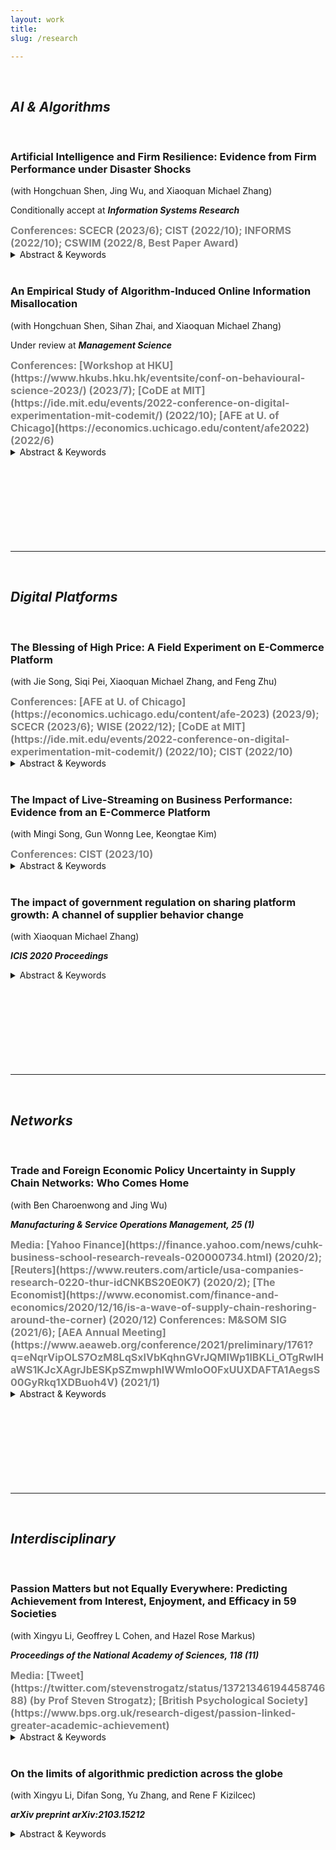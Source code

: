 ```yaml
---
layout: work
title:    
slug: /research

---
```


<br/>

## __*AI & Algorithms*__

<br>

### Artificial Intelligence and Firm Resilience: Evidence from Firm Performance under Disaster Shocks ###
 
(with Hongchuan Shen, Jing Wu, and Xiaoquan Michael Zhang)

Conditionally accept at __*Information Systems Research*__

<span style="color:grey;font-weight:700;font-size:16px">
    Conferences: SCECR (2023/6); CIST (2022/10); INFORMS (2022/10); CSWIM (2022/8, Best Paper Award)
</span>

<details>
<summary>Abstract & Keywords</summary>

Artificial intelligence (AI) has been increasingly implemented in business operations over the past decade. While AI value in normal times is extensively studied, direct evidence of its effectiveness in uncertain contexts is limited. Our work fills this gap by focusing on the contribution of AI to corporate resilience. Specifically, we measure firm AI investment with the cumulative demands of AI-relevant skills extracted from a comprehensive job posting database. We gauge firm resilience with the unexpected changes in corporate valuation induced by environmental shocks from a universe of natural disasters. Using a pooled event study approach, we find that AI generates resilience: an average firm that demands 2.4\% of total jobs to be AI-related could approximately recover the full damage of disasters reflected in corporate valuation over a short event window. Then, we discuss mechanisms under the framework of an adapted production function. Combined with an instrumental variable that integrates the baseline firm-specific task structure and over time industry-level task-embedded AI growth, we find consistent evidence that, during turbulent periods, AI deployment moderates the decreased responsiveness of firm performance to both labor and capital inputs in the production process. An array of sub-sample analyses reveal a pressing phenomenon that although currently under-performing firms could \textit{potentially} benefit more from an additional unit of AI investment, the \textit{realized} productivity of which is notably restrained due to a lack of complementary organizational designs. Overall, our study makes a distinct contribution relative to prior literature that has focused on AI productivity while assuming constant certainty and not allowing for heterogeneity in firm-level factor elasticity. Our findings provide managerial implications regarding the interplay between environmental uncertainty and firm investment in both AI technology and complementary infrastructures. <br> **Keywords**: economics of AI, firm production, event study, production function, instrumental variable



</details>

<br>

### An Empirical Study of Algorithm-Induced Online Information Misallocation ###
 
(with Hongchuan Shen, Sihan Zhai, and Xiaoquan Michael Zhang)

Under review at __*Management Science*__

<span style="color:grey;font-weight:700;font-size:16px">
    Conferences: [Workshop at HKU](https://www.hkubs.hku.hk/eventsite/conf-on-behavioural-science-2023/) (2023/7); [CoDE at MIT](https://ide.mit.edu/events/2022-conference-on-digital-experimentation-mit-codemit/) (2022/10); [AFE at U. of Chicago](https://economics.uchicago.edu/content/afe2022) (2022/6)
</span>

<details>
<summary>Abstract & Keywords</summary>

In this project, we investigate algorithm-induced information misallocation in the online context. We empirically examine archival data and conduct a large-scale field experiment on Facebook. We find that instead of informing the poorly informed, information is systematically more likely to be distributed to those who are already well informed. With a set of laboratory tests, we identify the cause of this misallocation: algorithms tend to maximize user online engagement, while overlooking the inherent discrepancy between user interests and user needs. Specifically, our results consistently show that individuals with the highest informational needs are not covered by the current algorithms, leading to their exclusion from the allocation pool. Our welfare analysis suggests that allocating more information to the poorly informed can potentially improve efficiency through increased user willingness-to-pay. Overall, our study suggests that it would be socially desirable if content providers were allowed to reveal whether their content pertains to entertainment or information. <br> **Keywords**: recommendation algorithm, information misallocation, field test, difference-in-differences, lab experiment 

</details>

<br>
<br>
<br>
<br>
<br>
<br>
<br>
<br>

***

<br/>

## __*Digital Platforms*__

<br>

### The Blessing of High Price: A Field Experiment on E-Commerce Platform ###
 
(with Jie Song, Siqi Pei, Xiaoquan Michael Zhang, and Feng Zhu)

<span style="color:grey;font-weight:700;font-size:16px">
    Conferences: [AFE at U. of Chicago](https://economics.uchicago.edu/content/afe-2023) (2023/9); SCECR (2023/6); WISE (2022/12); [CoDE at MIT](https://ide.mit.edu/events/2022-conference-on-digital-experimentation-mit-codemit/) (2022/10); CIST (2022/10)
</span>

<details>
<summary>Abstract & Keywords</summary>

 We challenge the ubiquitous belief that sales promotion strategy necessarily resides in low-price practices such as markdowns or discounts. From a randomized field experiment on a leading e-commerce platform in China, we investigate the hypothesis that high-price promotion strategy, which is realized via concealing low-priced items on the front-page, may also effectively yield sales increase. Results demonstrate that high-price promotion induces consumers to browse, cart, and order higher-priced products, among which the products being actively searched for (as opposed to being passively showcased by the platform) dominate the effect. More interestingly, we find that search efforts of consumers, as measured by the exploitative browsing duration and the exploratory browsing diversity, remain unchanged. Heterogeneity tests show that less-explorative and smaller users tend to react more positively. We attribute our findings to the deviation of consumer’s perceived value of high-priced items when low-priced ones are unavailable. Our findings imply that sales can be potentially augmented by strategically promoting higher-priced products. <br> **Keywords**: digital platform, promotion strategy, consumer behavior, field experiment, lab experiment

</details>

<br>

### The Impact of Live-Streaming on Business Performance: Evidence from an E-Commerce Platform ###
 
(with Mingi Song, Gun Wonng Lee, Keongtae Kim)

<span style="color:grey;font-weight:700;font-size:16px">
    Conferences: CIST (2023/10)
</span>

<details>
<summary>Abstract & Keywords</summary>

The widespread adoption of live shopping on e-commerce platforms has created opportunities for sellers to reach broader audiences and increase sales. Using a comprehensive dataset of sellers’ live shopping practices, this study examines the effect of live shopping on sellers in two major product categories on Korea’s largest e-commerce platform. Our findings indicate a positive impact on sales for broadcasting sellers during livestreaming events. In addition, we find significant temporal changes in sales even before and after livestreaming dates. Our findings suggest that live shopping acts as an informational discovery channel that helps attract and retain customer attention. Furthermore, we investigate the aggregate impact on platform growth and find that livestreams have a positive effect not only on livestreaming sellers but also on non-streaming stores, contributing to sustainable platform growth. These findings underscore the potential of live shopping as an effective tool to influence sales on e-commerce platforms. <br> **Keywords**: digital platform, live streaming, difference-in-differences

</details>

<br>

### The impact of government regulation on sharing platform growth: A channel of supplier behavior change ###

(with Xiaoquan Michael Zhang)

__*ICIS 2020 Proceedings*__

<details>
<summary>Abstract & Keywords</summary>

There has been practical debates over the sharing economy and government intervention. Applying a difference-in-differences approach on Airbnb listing records in 20 U.S. cities from 2015 to 2020, we conclude a negative impact of government regulation on platform growth, through a channel of supplier behavior change. Our empirical analysis finds that implementation of license policy causes a significant decrease in the individual supplier activeness, quantified by 3.04% lower response rate, 3.22-hour longer response time and 4.71% lower acceptance rate. Subsequently, the change in behaviors leads to reduced revenue at host level and depressed booking demand, an estimate of 648 fewer requests each month, at platform level. We provide mechanisms by which the supplier-behavior channel exists, and discuss managerial implications for local policymakers and platform managers. <br> **Keywords**: digital platform, supplier behavior, policy regulation, difference-in-differences

</details>


<br>
<br>
<br>
<br>
<br>
<br>
<br>
<br>

***

<br/>

## __*Networks*__

<br>

### Trade and Foreign Economic Policy Uncertainty in Supply Chain Networks: Who Comes Home ###
 
(with Ben Charoenwong and Jing Wu)

__*Manufacturing & Service Operations Management, 25 (1)*__

<span style="color:grey;font-weight:700;font-size:16px">
    Media: [Yahoo Finance](https://finance.yahoo.com/news/cuhk-business-school-research-reveals-020000734.html) (2020/2); [Reuters](https://www.reuters.com/article/usa-companies-research-0220-thur-idCNKBS20E0K7) (2020/2); [The Economist](https://www.economist.com/finance-and-economics/2020/12/16/is-a-wave-of-supply-chain-reshoring-around-the-corner) (2020/12)
</span>

<span style="color:grey;font-weight:700;font-size:16px">
    Conferences: M&SOM SIG (2021/6); [AEA Annual Meeting](https://www.aeaweb.org/conference/2021/preliminary/1761?q=eNqrVipOLS7OzM8LqSxIVbKqhnGVrJQMlWp1lBKLi_OTgRwlHaWS1KJcXAgrJbESKpSZmwphlWWmloO0FxUUXDAFTA1AegsS00GyRkq1XDBuoh4V) (2021/1)
</span>

<details>
<summary>Abstract & Keywords</summary>

The uncertainty around trade and foreign economic policy contributes to supply chain risk. Whether such policy uncertainty will bring some production back to the United States or only redistribute the global supply chains among foreign sources is theoretically ambiguous and warrants an empirical analysis. In this paper, we study the relationship between trade and foreign economic policy uncertainty and the supply chain networks of American firms. We use firm-level global supply chain data, transaction-level shipping container data, and policy uncertainty indexes constructed from leading media outlets to study how policy uncertainty correlates with changes in supply chain networks. When U.S. trade policy uncertainty rises, firms with majority domestic sales decrease their supplier base abroad, whereas firms with majority foreign sales increase the number of foreign suppliers. Firms also substitute among foreign countries in response to their respective economic policy uncertainty—shifting suppliers from countries with higher uncertainty to ones with lower uncertainty. Firms requiring more specific inputs, producing more differentiated products, having higher market shares, and more central to the production network are more sensitive to policy uncertainty. Supply chain restructuring following higher policy uncertainty puts the market value at risk. Managers should consider customers’ locations when making global supply chain restructuring decisions. <br> **Keywords**: supply chain network, economic policy uncertainty

</details>

<br>
<br>
<br>
<br>
<br>
<br>
<br>
<br>

***

<br/>

## __*Interdisciplinary*__

<br>

### Passion Matters but not Equally Everywhere: Predicting Achievement from Interest, Enjoyment, and Efficacy in 59 Societies ###

(with Xingyu Li, Geoffrey L Cohen, and Hazel Rose Markus)

__*Proceedings of the National Academy of Sciences, 118 (11)*__

<span style="color:grey;font-weight:700;font-size:16px">
    Media: [Tweet](https://twitter.com/stevenstrogatz/status/1372134619445874688) (by Prof Steven Strogatz); [British Psychological Society](https://www.bps.org.uk/research-digest/passion-linked-greater-academic-achievement)
</span>

<details>
<summary>Abstract & Keywords</summary>

How to identify the students and employees most likely to achieve is a challenge in every field. American academic and lay theories alike highlight the importance of passion for strong achievement. Based on a Western independent model of motivation, passionate individuals—those who have a strong interest, demonstrate deep enjoyment, and express confidence in what they are doing—are considered future achievers. Those with less passion are thought to have less potential and are often passed over for admission or employment. As academic institutions and corporations in the increasingly multicultural world seek to acquire talent from across the globe, can they assume that passion is an equally strong predictor of achievement across cultural contexts? We address this question with three representative samples totaling 1.2 million students in 59 societies and provide empirical evidence of a systematic, cross-cultural variation in the importance of passion in predicting achievement. In individualistic societies where independent models of motivation are prevalent, relative to collectivistic societies where interdependent models of motivation are more common, passion predicts a larger gain (0.32 vs. 0.21 SD) and explains more variance in achievement (37% vs. 16%). In contrast, in collectivistic societies, parental support predicts achievement over and above passion. These findings suggest that in addition to passion, achievement may be fueled by striving to realize connectedness and meet family expectations. Findings highlight the risk of overweighting passion in admission and employment decisions and the need to understand and develop measures for the multiple sources and forms of motivation that support achievement. <br> **Keywords**: culture, passion, achievement, hierarchical linear model

</details>

<br>

### On the limits of algorithmic prediction across the globe ###

(with Xingyu Li, Difan Song, Yu Zhang, and Rene F Kizilcec)

__*arXiv preprint arXiv:2103.15212*__

<details>
<summary>Abstract & Keywords</summary>

The impact of predictive algorithms on people's lives and livelihoods has been noted in medicine, criminal justice, finance, hiring and admissions. Most of these algorithms are developed using data and human capital from highly developed nations. We tested how well predictive models of human behavior trained in a developed country generalize to people in less developed countries by modeling global variation in 200 predictors of academic achievement on nationally representative student data for 65 countries. Here we show that state-of-the-art machine learning models trained on data from the United States can predict achievement with high accuracy and generalize to other developed countries with comparable accuracy. However, accuracy drops linearly with national development due to global variation in the importance of different achievement predictors, providing a useful heuristic for policymakers. Training the same model on national data yields high accuracy in every country, which highlights the value of local data collection. <br> **Keywords**: big data, machine learning, algorithmic bias, cultural differences, Human Development Index

</details>

<br>
<br>
<br>
<br>
<br>
<br>
<br>
<br>
<br>
<br>
<br>
<br>
<br>
<br>
<br>
<br>
<br>

